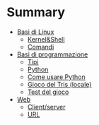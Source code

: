 # Summary

- [Basi di Linux](./01-linux/README.md)
    - [Kernel&Shell](./01-linux/chapter_1.md)
    - [Comandi](./01-linux/chapter_2.md)
- [Basi di programmazione](./02-prog/README.md)
    - [Tipi](./02-prog/01-types.md)
    - [Python](./02-prog/02-python.md)
    - [Come usare Python](./02-prog/02-1-python-install.md)
    - [Gioco del Tris (locale)](./02-prog/03-tris.md)
    - [Test del gioco](./02-prog/04-test.md)
- [Web](./03-web/README.md)
    - [Client/server](./03-web/01-client-server.md)
    - [URL](./03-web/02-url.md)
<!-- - [Web application](./03-webapp/README.md)
    - [Web app](./03-webapp/01-intro.md) -->